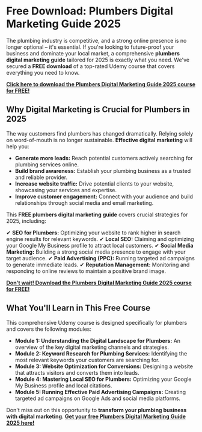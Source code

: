 # Free Download: Plumbers Digital Marketing Guide 2025

The plumbing industry is competitive, and a strong online presence is no longer optional – it's essential. If you're looking to future-proof your business and dominate your local market, a comprehensive **plumbers digital marketing guide** tailored for 2025 is exactly what you need. We've secured a **FREE download** of a top-rated Udemy course that covers everything you need to know.

[**Click here to download the Plumbers Digital Marketing Guide 2025 course for FREE!**](https://udemywork.com/plumbers-digital-marketing-guide-2025)

## Why Digital Marketing is Crucial for Plumbers in 2025

The way customers find plumbers has changed dramatically. Relying solely on word-of-mouth is no longer sustainable. **Effective digital marketing** will help you:

*   **Generate more leads:** Reach potential customers actively searching for plumbing services online.
*   **Build brand awareness:** Establish your plumbing business as a trusted and reliable provider.
*   **Increase website traffic:** Drive potential clients to your website, showcasing your services and expertise.
*   **Improve customer engagement:** Connect with your audience and build relationships through social media and email marketing.

This **FREE plumbers digital marketing guide** covers crucial strategies for 2025, including:

✔ **SEO for Plumbers:** Optimizing your website to rank higher in search engine results for relevant keywords.
✔ **Local SEO:** Claiming and optimizing your Google My Business profile to attract local customers.
✔ **Social Media Marketing:** Building a strong social media presence to engage with your target audience.
✔ **Paid Advertising (PPC):** Running targeted ad campaigns to generate immediate leads.
✔ **Reputation Management:** Monitoring and responding to online reviews to maintain a positive brand image.

[**Don't wait! Download the Plumbers Digital Marketing Guide 2025 course for FREE!**](https://udemywork.com/plumbers-digital-marketing-guide-2025)

## What You'll Learn in This Free Course

This comprehensive Udemy course is designed specifically for plumbers and covers the following modules:

*   **Module 1: Understanding the Digital Landscape for Plumbers:** An overview of the key digital marketing channels and strategies.
*   **Module 2: Keyword Research for Plumbing Services:** Identifying the most relevant keywords your customers are searching for.
*   **Module 3: Website Optimization for Conversions:** Designing a website that attracts visitors and converts them into leads.
*   **Module 4: Mastering Local SEO for Plumbers:** Optimizing your Google My Business profile and local citations.
*   **Module 5: Running Effective Paid Advertising Campaigns:** Creating targeted ad campaigns on Google Ads and social media platforms.

Don't miss out on this opportunity to **transform your plumbing business with digital marketing**. **[Get your free Plumbers Digital Marketing Guide 2025 here!](https://udemywork.com/plumbers-digital-marketing-guide-2025)**
